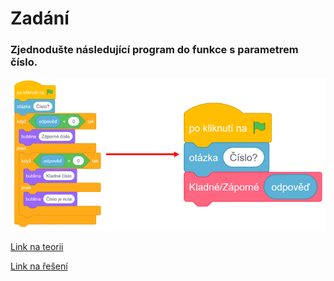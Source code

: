 # Zadání

### Zjednodušte následující program do funkce s parametrem **číslo**.

![image](images/zadani.png)

[Link na teorii](teorie.md)

[Link na řešení](%C5%99e%C5%A1en%C3%AD.md)
